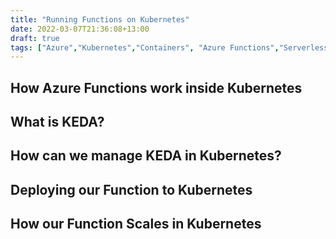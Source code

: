 ```yaml
---
title: "Running Functions on Kubernetes"
date: 2022-03-07T21:36:08+13:00
draft: true
tags: ["Azure","Kubernetes","Containers", "Azure Functions","Serverless", "GitHub Actions"]
---
```


## How Azure Functions work inside Kubernetes

## What is KEDA?

## How can we manage KEDA in Kubernetes?

## Deploying our Function to Kubernetes

## How our Function Scales in Kubernetes
